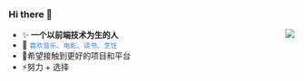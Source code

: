 ### Hi there 👋

* ✨ **一个以前端技术为生的人**  <img align="right" src="https://github-readme-stats.vercel.app/api?username=Min888888&show_icons=true&theme=gotham"/>
* 🌱 <font color=#2F81F7>`喜欢音乐、电影、读书、烹饪`</font> 
* 👯希望接触到更好的项目和平台
* ⚡努力 + 选择 
